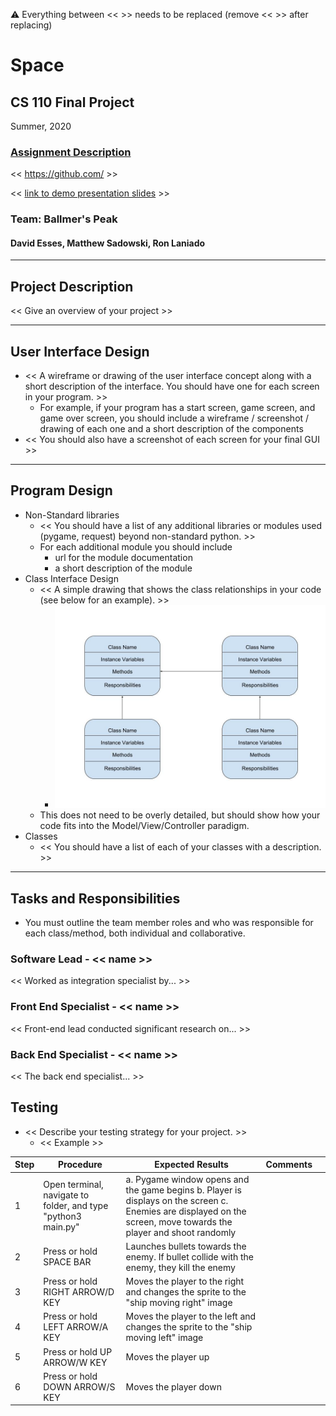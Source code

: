 :warning: Everything between << >> needs to be replaced (remove << >> after replacing)

# Space 
## CS 110 Final Project
Summer, 2020
### [Assignment Description](https://drive.google.com/open?id=1HLIk-539N9KiAAG1224NWpFyEl4RsPVBwtBZ9KbjicE)

<< [https://github.com/<repo>](#) >>

<< [link to demo presentation slides](#) >>

### Team: Ballmer's Peak
#### David Esses, Matthew Sadowski, Ron Laniado

***

## Project Description
<< Give an overview of your project >>

***    

## User Interface Design
* << A wireframe or drawing of the user interface concept along with a short description of the interface. You should have one for each screen in your program. >>
    * For example, if your program has a start screen, game screen, and game over screen, you should include a wireframe / screenshot / drawing of each one and a short description of the components
* << You should also have a screenshot of each screen for your final GUI >>

***        

## Program Design
* Non-Standard libraries
    * << You should have a list of any additional libraries or modules used (pygame, request) beyond non-standard python. >>
    * For each additional module you should include
        * url for the module documentation
        * a short description of the module
* Class Interface Design
    * << A simple drawing that shows the class relationships in your code (see below for an example). >>
        * ![class diagram](assets/class_diagram.jpg)
    * This does not need to be overly detailed, but should show how your code fits into the Model/View/Controller paradigm.
* Classes
    * << You should have a list of each of your classes with a description. >>

***

## Tasks and Responsibilities
* You must outline the team member roles and who was responsible for each class/method, both individual and collaborative.

### Software Lead - << name >>

<< Worked as integration specialist by... >>

### Front End Specialist - << name >>

<< Front-end lead conducted significant research on... >>

### Back End Specialist - << name >>

<< The back end specialist... >>

## Testing
* << Describe your testing strategy for your project. >>
    * << Example >>

| Step | Procedure                                                     | Expected Results                                                                                                                                                  | Comments |   |
|------|---------------------------------------------------------------|-------------------------------------------------------------------------------------------------------------------------------------------------------------------|----------|---|
| 1    | Open terminal, navigate to folder, and type "python3 main.py" | a. Pygame window opens and the game begins b. Player is displays on the screen c. Enemies are displayed on the screen, move towards the player and shoot randomly |          |   |
| 2    | Press or hold SPACE BAR                                       | Launches bullets towards the enemy. If bullet collide with the enemy, they kill the enemy                                                                         |          |   |
| 3    | Press or hold RIGHT ARROW/D KEY                               | Moves the player to the right and changes the sprite to the "ship moving right" image                                                                             |          |   |
| 4    | Press or hold LEFT ARROW/A KEY                                | Moves the player to the left and changes the sprite to the "ship moving left" image                                                                               |          |   |
| 5    | Press or hold UP ARROW/W KEY                                  | Moves the player up                                                                                                                                               |          |   |
| 6    | Press or hold DOWN ARROW/S KEY                                | Moves the player down                                                                                                                                             |          |   |

